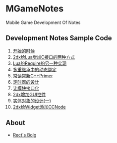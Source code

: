 MGameNotes
==========

Mobile Game Development Of Notes

## Development Notes Sample Code

1. [开始的时候](http://shadowkong.com/archives/1697)
2. [2dx给Lua增加C接口的两种方式](http://shadowkong.com/archives/1716)
3. [Lua的Require的另一种实现](http://shadowkong.com/archives/1741)
4. [多重继承中的动态绑定](http://shadowkong.com/archives/1747)
5. [常读常新C++Primer](http://shadowkong.com/archives/1751)
6. [定时器的设计](http://shadowkong.com/archives/1758)
7. [让模块接口化](http://shadowkong.com/archives/1781)
8. [2dx增加GUI控件](http://shadowkong.com/archives/1785)
9. [实体对象的设计(一)](http://shadowkong.com/archives/1808)
10. [2dx给Widget添加CCNode](http://shadowkong.com/archives/1812)

## About

* [Rect`s Bolg](http://shadowkong.com)

